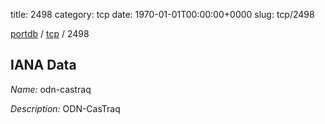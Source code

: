 title: 2498
category: tcp
date: 1970-01-01T00:00:00+0000
slug: tcp/2498

[portdb](/) / [tcp](/category/tcp.html) / 2498


## IANA Data

_Name:_ odn-castraq

_Description:_ ODN-CasTraq

